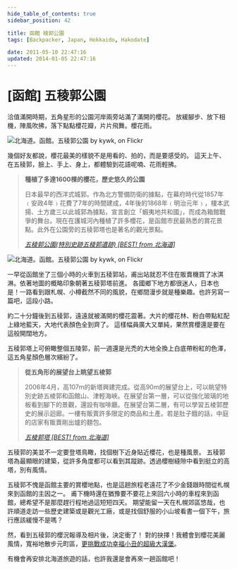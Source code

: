 ```yaml
---
hide_table_of_contents: true
sidebar_position: 42

title: 函館 稜郭公園
tags: [Backpacker, Japan, Hokkaido, Hakodate]

date: 2011-05-10 22:47:16
updated: 2014-01-05 22:47:16
---
```


[函館] 五稜郭公園
===============

洽值滿開時期，五角星形的公園河岸兩旁站滿了滿開的櫻花。
放緩腳步、放下相機，陣風吹拂，落下點點櫻花瓣，片片飛舞。櫻花雨。

![北海道。函館。五稜郭公園 by kywk, on Flickr](http://farm9.staticflickr.com/8002/7249004266_c3a745dbdd_c.jpg)

幾個好友都說，櫻花最美的樣貌不是用看的、拍的，而是要感受的。
這天上午、在五稜郭，臉上、手上、身上，都體驗到花語呢喃、花雨輕拂。

> __種植了多達1600棵的櫻花，歷史悠久的公園__
>
> 日本最早的西洋式城郭。作為北方警備防衛的據點，在幕府時代從1857年﹙安政4年﹚花費了7年的時間建成，4年後的1868年﹙明治元年﹚，榎本武揚、土方歲三以此城郭為據點，宣言創立「蝦夷地共和國」，而成為箱館戰爭的舞台。現在在護城河內種植了許多櫻花，是函館市民最熟悉的賞花景點。此外在公園旁的五稜郭塔也是著名的觀光景點。
>
> _[五稜郭公園(特別史跡五稜郭遺跡) [BEST! from 北海道]](http://goo.gl/9Non7)_

![北海道。函館。五稜郭公園 by kywk, on Flickr](http://farm8.staticflickr.com/7225/7248998320_c89edce7a5.jpg)

一早從函館坐了三個小時的火車到五稜郭站，甫出站就忍不住在販賣機買了冰淇淋。依著地圖的概略印象朝著五稜郭塔前進。
各國鄉下地方都很迷人，日本也是！一路看到跟札幌、小樽截然不同的風貌，在鄉間漫步就是種樂趣。也許另寫一篇吧，這段小路。

約二十分鐘後到五稜郭，遠遠就被滿開的櫻花震著。大片的櫻花林、粉白帶點紅配上綠地藍天，大地代表顏色全到齊了。
這樣幅員廣大又單純，果然賞櫻還是要在這般開闊地方。

五稜郭塔上可俯瞰整個五陵郭，前一週還是光禿的大地全換上白底帶粉紅的色澤，這五角星顏色層次繽紛了。

> __從五角形的展望台上眺望五棱郭__
>
> 2006年4月，高107m的新塔興建完成。從高90m的展望台上，可以眺望特別史跡五棱郭和函館山、津輕海峽。在展望台第一層，可以從強化玻璃的地板看到腳下的景觀，還設有咖啡廳。在展望台第二層，有可以學習五棱郭歷史的展示迴廊。一樓有販賣許多限定的商品和土產。若是肚子餓的話，中庭的店家有販賣剛出爐的麵包。
>
> _[五棱郭塔 [BEST! from 北海道]](http://goo.gl/PrQzl)_

五稜郭的美並不一定要登塔鳥瞰，找個樹下近身貼近櫻花，也是種風景。
五稜郭塔為最顯眼的建築，從許多角度都可以看到其蹤跡。透過櫻樹縫隙中看到挺立的高塔，別有風情。

五稜郭不愧是函館主要的賞櫻地點，也是這趟旅程老遠花了不少金錢跟時間從札幌來到函館的主因之一。
甫下機時還在猶豫要不要花上來回六小時的車程來到函館，總希望不是那麼趕行程地過這短短四天。
期望能留一天在札幌郊區悠哉，也許順道走訪一些歷史建築或是觀光工廠，或是找個舒服的小山坡看書一個下午，旅行應該緩慢不是嗎？

然，看到五稜郭的櫻況報導及相片後，決定衝了！
對的抉擇！我體會到櫻花美麗風情，寬裕地散步元町區，[更挑戰成功幸福小丑的超級大漢堡](http://goo.gl/uwVmwg)。

有機會再安排北海道旅遊的話，也許我還是會再來一趟函館吧！
